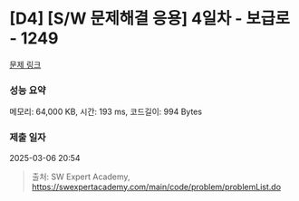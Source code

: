 # [D4] [S/W 문제해결 응용] 4일차 - 보급로 - 1249 

[문제 링크](https://swexpertacademy.com/main/code/problem/problemDetail.do?contestProbId=AV15QRX6APsCFAYD) 

### 성능 요약

메모리: 64,000 KB, 시간: 193 ms, 코드길이: 994 Bytes

### 제출 일자

2025-03-06 20:54



> 출처: SW Expert Academy, https://swexpertacademy.com/main/code/problem/problemList.do